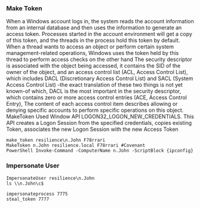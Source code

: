 ### Make Token
When a Windows account logs in, the system reads the account information from an internal database and then uses the information to generate an access token. Processes started in the account environment will get a copy of this token, and the threads in the process hold this token by default. When a thread wants to access an object or perform certain system management-related operations, Windows uses the token held by this thread to perform access checks on the other hand The security descriptor is associated with the object being accessed, it contains the SID of the owner of the object, and an access control list (ACL, Access Control List), which includes DACL (Discretionary Access Control List) and SACL (System Access Control List) -the exact translation of these two things is not yet known-of which, DACL is the most important in the security descriptor, which contains zero or more access control entries (ACE, Access Control Entry), The content of each access control item describes allowing or denying specific accounts to perform specific operations on this object. 
MakeToken Used Window API LOGON32_LOGON_NEW_CREDENTIALS.
This API creates a Logon Session from the specified credentials, copies existing Token, associates the new Logon Session with the new Access Token
```
make_token resilience\n.John F78rrari
MakeToken n.John resilience.local F78rrari #Covenant
PowerShell Invoke-Command -ComputerName n.John -ScriptBlock {ipconfig}
```
### Impersonate User
```
ImpersonateUser resilience\n.John
ls \\n.John\c$

```
```
impersonateprocess 7775
steal_token 7777
```
